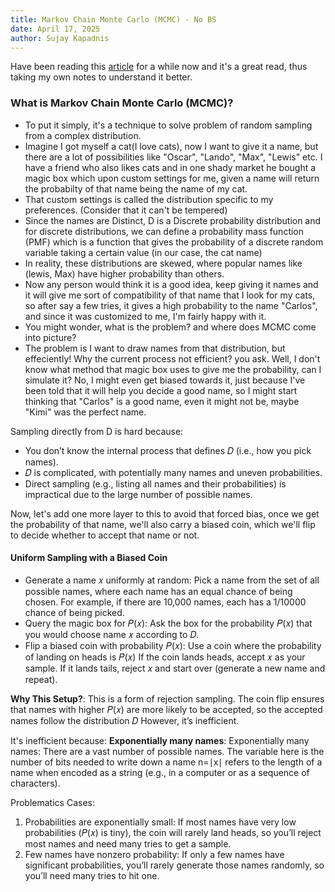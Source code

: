 ```yaml
---
title: Markov Chain Monte Carlo (MCMC) - No BS
date: April 17, 2025
author: Sujay Kapadnis
---
```


Have been reading this [article](https://www.jeremykun.com/2015/04/06/markov-chain-monte-carlo-without-all-the-bullshit/) for a while now and it's a great read, thus taking my own notes to understand it better.

### What is Markov Chain Monte Carlo (MCMC)?
- To put it simply, it's a technique to solve problem of random sampling from a complex distribution.
- Imagine I got myself a cat(I love cats), now I want to give it a name, but there are a lot of possibilities like "Oscar", "Lando", "Max", "Lewis" etc. I have a friend who also likes cats and in one shady market he bought a magic box which upon custom settings for me, given a name will return the probabilty of that name being the name of my cat.
- That custom settings is called the distribution specific to my preferences. (Consider that it can't be tempered)
- Since the names are Distinct, D is a Discrete probability distribution and for discrete distributions, we can define a probability mass function (PMF) which is a function that gives the probability of a discrete random variable taking a certain value (in our case, the cat name)
- In reality, these distributions are skewed, where popular names like (lewis, Max) have higher probability than others.
- Now any person would think it is a good idea, keep giving it names and it will give me sort of compatibility of that name that I look for my cats, so after say a few tries, it gives a high probability to the name "Carlos", and since it was customized to me, I'm fairly happy with it.
- You might wonder, what is the problem? and where does MCMC come into picture?
- The problem is I want to draw names from that distribution, but effeciently! Why the current process not efficient? you ask. Well, I don't know what method that magic box uses to give me the probability, can I simulate it? No, I might even get biased towards it, just because I've been told that it will help you decide a good name, so I might start thinking that "Carlos" is a good name, even it might not be, maybe "Kimi" was the perfect name.

Sampling directly from D is hard because:
 - You don’t know the internal process that defines 𝐷 (i.e., how you pick names).
 - 𝐷 is complicated, with potentially many names and uneven probabilities.
 - Direct sampling (e.g., listing all names and their probabilities) is impractical due to the large number of possible names.

Now, let's add one more layer to this to avoid that forced bias, once we get the probability of that name, we'll also carry a biased coin, which we'll flip to decide whether to accept that name or not.

#### Uniform Sampling with a Biased Coin
- Generate a name 𝑥 uniformly at random: Pick a name from the set of all possible names, where each name has an equal chance of being chosen. For example, if there are 10,000 names, each has a 1/10000 chance of being picked.
- Query the magic box for 𝑃(𝑥): Ask the box for the probability 𝑃(𝑥) that you would choose name 𝑥 according to 𝐷.
- Flip a biased coin with probability 
𝑃(𝑥): Use a coin where the probability of landing on heads is 
𝑃(𝑥) If the coin lands heads, accept 𝑥 as your sample. If it lands tails, reject 𝑥 and start over (generate a new name and repeat).

**Why This Setup?**: This is a form of rejection sampling. The coin flip ensures that names with higher 𝑃(𝑥) are more likely to be accepted, so the accepted names follow the distribution 𝐷 However, it’s inefficient.

It's  inefficient because:
**Exponentially many names**: Exponentially many names: There are a vast number of possible names. The variable here is the number of bits needed to write down a name n=∣x∣ refers to the length of a name when encoded as a string (e.g., in a computer or as a sequence of characters).

Problematics Cases: 
 1. Probabilities are exponentially small: If most names have very low probabilities (𝑃(𝑥) is tiny), the coin will rarely land heads, so you’ll reject most names and need many tries to get a sample.
 2. Few names have nonzero probability: If only a few names have significant probabilities, you’ll rarely generate those names randomly, so you’ll need many tries to hit one.